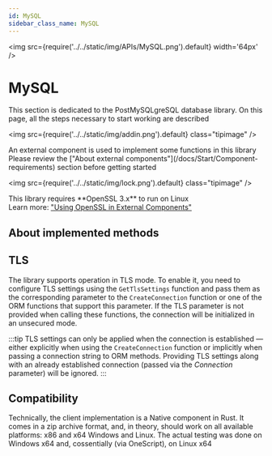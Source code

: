 ```yaml
---
id: MySQL
sidebar_class_name: MySQL
---
```


<img src={require('../../static/img/APIs/MySQL.png').default} width='64px' />

# MySQL

This section is dedicated to the PostMySQLgreSQL database library. On this page, all the steps necessary to start working are described

<div class="theme-admonition theme-admonition-info admonition_node_modules-@docusaurus-theme-classic-lib-theme-Admonition-Layout-styles-module alert alert--info">

<img src={require('../../static/img/addin.png').default} class="tipimage" />
<div class="addin">An external component is used to implement some functions in this library<br/>
Please review the ["About external components"](/docs/Start/Component-requirements) section before getting started</div>
</div>


<div class="theme-admonition theme-admonition-caution admonition_node_modules-@docusaurus-theme-classic-lib-theme-Admonition-Layout-styles-module alert alert--warning">

<img src={require('../../static/img/lock.png').default} class="tipimage" />
<div class="addin">This library requires **OpenSSL 3.x** to run on Linux <br/>
Learn more: <a href="/docs/Start/Component-requirements#openssl" class="orangelink">"Using OpenSSL in External Components"</a></div>
</div>

## About implemented methods


## TLS

The library supports operation in TLS mode. To enable it, you need to configure TLS settings using the `GetTlsSettings` function and pass them as the corresponding parameter to the `CreateConnection` function or one of the ORM functions that support this parameter. If the TLS parameter is not provided when calling these functions, the connection will be initialized in an unsecured mode.

:::tip 
TLS settings can only be applied when the connection is established — either explicitly when using the `CreateConnection` function or implicitly when passing a connection string to ORM methods. Providing TLS settings along with an already established connection (passed via the *Connection* parameter) will be ignored. :::

## Compatibility

Technically, the client implementation is a Native component in Rust. It comes in a zip archive format, and, in theory, should work on all available platforms: x86 and x64 Windows and Linux. The actual testing was done on Windows x64 and, cossentially (via OneScript), on Linux x64